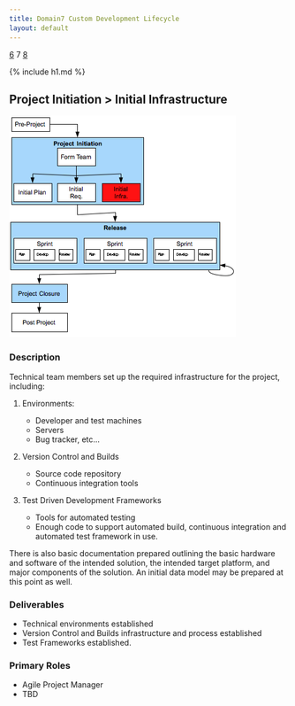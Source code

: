 ```yaml
---
title: Domain7 Custom Development Lifecycle
layout: default
---
```


[6](6.html) 7 [8](8.html)

{% include h1.md %}

## Project Initiation > Initial Infrastructure

![Figure ](../images/lifecycle/7.png)

### Description
Technical team members set up the required infrastructure for the project, including:

1. Environments:
    * Developer and test machines
    * Servers
    * Bug tracker, etc...

2.  Version Control and Builds
    * Source code repository
    * Continuous integration tools

3.  Test Driven Development Frameworks
    * Tools for automated testing
    * Enough code to support automated build, continuous integration and automated test framework in use.

There is also basic documentation prepared outlining the basic hardware and software of the intended solution, the intended target platform, and major components of the solution.  An initial data model may be prepared at this point as well.

### Deliverables

* Technical environments established
* Version Control and Builds infrastructure and process established
* Test Frameworks established.

### Primary Roles 

* Agile Project Manager
* TBD


